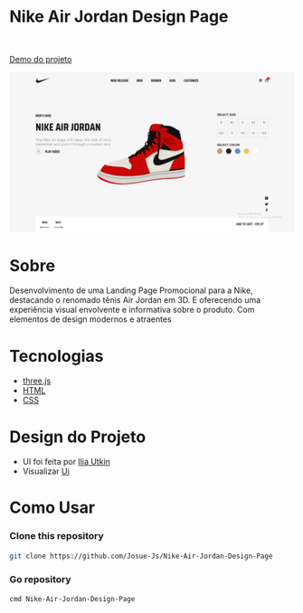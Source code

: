 # Nike Air Jordan Design Page
<br/>

[Demo do projeto](https://buying-plane-ticket.vercel.app)

![image](/assets/screenshot.png)

# Sobre

Desenvolvimento de uma Landing Page Promocional para a Nike, destacando o renomado tênis Air Jordan em  3D. E oferecendo uma experiência visual envolvente e informativa sobre o produto. Com elementos de design modernos e atraentes



# Tecnologias

* [three.js](https://threejs.org)
* [HTML]()
* [CSS]()

# Design do Projeto

* UI foi feita por [Ilia Utkin](https://www.figma.com/@utkinilia)
* Visualizar [Ui](https://www.figma.com/community/file/904707398442738360/nike-promo-page-design-concept-2019)


# Como Usar

### Clone this repository
```sh
git clone https://github.com/Josue-Js/Nike-Air-Jordan-Design-Page
```

### Go repository

```sh 
cmd Nike-Air-Jordan-Design-Page
```

